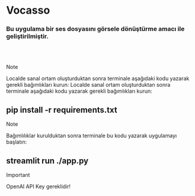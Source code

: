 # Vocasso
###  Bu uygulama bir ses dosyasını görsele dönüştürme amacı ile geliştirilmiştir.

<br>
<br>

> [!NOTE]
> Localde sanal ortam oluşturduktan sonra terminale aşağıdaki kodu yazarak gerekli bağımlıkları kurun: 
Localde sanal ortam oluşturduktan sonra terminale aşağıdaki kodu yazarak gerekli bağımlıkları kurun: 
## pip install -r requirements.txt

> [!NOTE]
> Bağımlılıklar kurulduktan sonra terminale bu kodu yazarak uygulamayı başlatın: 
## streamlit run ./app.py


> [!IMPORTANT]
> OpenAI API Key gereklidir!
